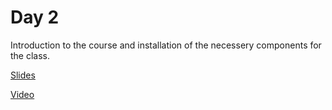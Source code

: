 # Day 2
Introduction to the course and installation of the necessery components for the class. 

[Slides](https://docs.google.com/a/berkeley.edu/presentation/d/1i5NNMnSpeKMhkQETF29zvUEYjv3dO8tYKmi5nhejatQ/edit)

[Video](https://www.youtube.com/watch?v=RUrXA9koSCw)

